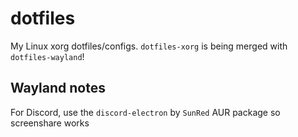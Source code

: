 # dotfiles

My Linux xorg dotfiles/configs. `dotfiles-xorg` is being merged with `dotfiles-wayland`!

## Wayland notes

For Discord, use the `discord-electron` by `SunRed` AUR package so screenshare works
